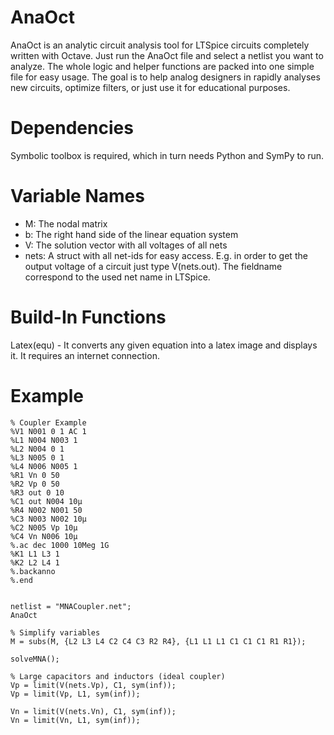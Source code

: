 

# AnaOct
AnaOct is an analytic circuit analysis tool for LTSpice circuits completely written with Octave. Just run the AnaOct file and select a netlist you want to analyze. The whole logic and helper functions are packed into one simple file for easy usage. The goal is to help analog designers in rapidly analyses new circuits, optimize filters, or just use it for educational purposes.

# Dependencies
Symbolic toolbox is required, which in turn needs Python and SymPy to run.

# Variable Names
* M: The nodal matrix
* b: The right hand side of the linear equation system
* V: The solution vector with all voltages of all nets
* nets: A struct with all net-ids for easy access. E.g. in order to get the output voltage of a circuit just type V(nets.out).  The fieldname correspond to the used net name in LTSpice.

# Build-In Functions
Latex(equ) - It converts any given equation into a latex image and displays it. It requires an internet connection.


# Example

```
% Coupler Example
%V1 N001 0 1 AC 1
%L1 N004 N003 1
%L2 N004 0 1
%L3 N005 0 1
%L4 N006 N005 1
%R1 Vn 0 50
%R2 Vp 0 50
%R3 out 0 10
%C1 out N004 10µ
%R4 N002 N001 50
%C3 N003 N002 10µ
%C2 N005 Vp 10µ
%C4 Vn N006 10µ
%.ac dec 1000 10Meg 1G
%K1 L1 L3 1
%K2 L2 L4 1
%.backanno
%.end


netlist = "MNACoupler.net";
AnaOct

% Simplify variables
M = subs(M, {L2 L3 L4 C2 C4 C3 R2 R4}, {L1 L1 L1 C1 C1 C1 R1 R1});

solveMNA();

% Large capacitors and inductors (ideal coupler)
Vp = limit(V(nets.Vp), C1, sym(inf));
Vp = limit(Vp, L1, sym(inf));

Vn = limit(V(nets.Vn), C1, sym(inf));
Vn = limit(Vn, L1, sym(inf));
```
